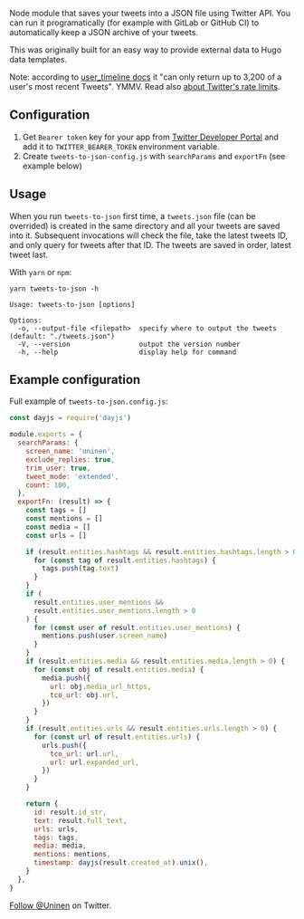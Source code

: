 Node module that saves your tweets into a JSON file using Twitter API. You can run it programatically (for example with GitLab or GitHub CI) to automatically keep a JSON archive of your tweets.

This was originally built for an easy way to provide external data to Hugo data templates.

Note: according to [user_timeline docs](https://developer.twitter.com/en/docs/twitter-api/v1/tweets/timelines/api-reference/get-statuses-user_timeline) it "can only return up to 3,200 of a user's most recent Tweets". YMMV. Read also [about Twitter's rate limits](https://developer.twitter.com/en/docs/rate-limits).

## Configuration

1. Get `Bearer token` key for your app from [Twitter Developer Portal](https://developer.twitter.com/en/portal/dashboard) and add it to `TWITTER_BEARER_TOKEN` environment variable.
2. Create `tweets-to-json-config.js` with `searchParams` and `exportFn` (see example below)

## Usage

When you run `tweets-to-json` first time, a `tweets.json` file (can be overrided) is created in the same directory and all your tweets are saved into it. Subsequent invocations will check the file, take the latest tweets ID, and only query for tweets after that ID. The tweets are saved in order, latest tweet last.

With `yarn` or `npm`:

`yarn tweets-to-json -h`

```
Usage: tweets-to-json [options]

Options:
  -o, --output-file <filepath>  specify where to output the tweets (default: "./tweets.json")
  -V, --version                 output the version number
  -h, --help                    display help for command
```

## Example configuration

Full example of `tweets-to-json.config.js`:

```js
const dayjs = require('dayjs')

module.exports = {
  searchParams: {
    screen_name: 'uninen',
    exclude_replies: true,
    trim_user: true,
    tweet_mode: 'extended',
    count: 100,
  },
  exportFn: (result) => {
    const tags = []
    const mentions = []
    const media = []
    const urls = []

    if (result.entities.hashtags && result.entities.hashtags.length > 0) {
      for (const tag of result.entities.hashtags) {
        tags.push(tag.text)
      }
    }
    if (
      result.entities.user_mentions &&
      result.entities.user_mentions.length > 0
    ) {
      for (const user of result.entities.user_mentions) {
        mentions.push(user.screen_name)
      }
    }
    if (result.entities.media && result.entities.media.length > 0) {
      for (const obj of result.entities.media) {
        media.push({
          url: obj.media_url_https,
          tco_url: obj.url,
        })
      }
    }
    if (result.entities.urls && result.entities.urls.length > 0) {
      for (const url of result.entities.urls) {
        urls.push({
          tco_url: url.url,
          url: url.expanded_url,
        })
      }
    }

    return {
      id: result.id_str,
      text: result.full_text,
      urls: urls,
      tags: tags,
      media: media,
      mentions: mentions,
      timestamp: dayjs(result.created_at).unix(),
    }
  },
}
```

[Follow @Uninen](https://twitter.com/uninen) on Twitter.
